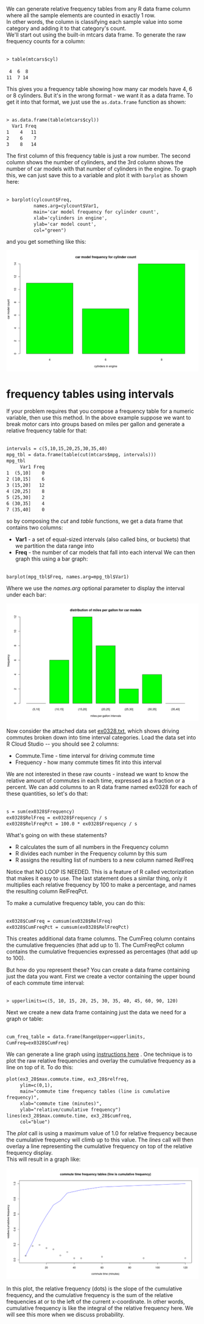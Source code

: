 We can generate relative frequency tables from any R data frame column where all the sample elements are counted in exactly 1 row.   
In other words, the column is classifying each sample value into some category and adding it to that category's count.   
We'll start out using the built-in mtcars data frame.  To generate the raw frequency counts for a column:  

```

> table(mtcars$cyl)

 4  6  8 
11  7 14 

```

This gives you a frequency table showing how many car models have 4, 6 or 8 cylinders.   But it's in the wrong format - we want it as a data frame.   To get it into that format, we just use the `as.data.frame` function as shown:

```

> as.data.frame(table(mtcars$cyl))
  Var1 Freq
1    4   11
2    6    7
3    8   14

```

The first column of this frequency table is just a row number.  The second column shows the number of cylinders, and the 3rd column shows the number of car models with that number of cylinders in the engine.    To graph this, we can just save this to a variable and plot it with `barplot` as shown here:

```

> barplot(cylcount$Freq, 
          names.arg=cylcount$Var1, 
          main='car model frequency for cylinder count', 
          xlab='cylinders in engine', 
          ylab='car model count', 
          col="green")

```

and you get something like this:

![](images/barplot_cyl_freq.png)


# frequency tables using intervals

If your problem requires that you compose a frequency table for a numeric variable, then use this method.   In the above example suppose we want to break motor cars into groups based on miles per gallon and generate a relative frequency table for that:

```

intervals = c(5,10,15,20,25,30,35,40)
mpg_tbl = data.frame(table(cut(mtcars$mpg, intervals)))
mpg_tbl
     Var1 Freq
1  (5,10]    0
2 (10,15]    6
3 (15,20]   12
4 (20,25]    8
5 (25,30]    2
6 (30,35]    4
7 (35,40]    0

```
so by composing the *cut* and *table* functions, we get a data frame that contains two columns:
* **Var1** - a set of equal-sized intervals (also called bins, or buckets) that we partition the data range into
* **Freq** - the number of car models that fall into each interval
We can then graph this using a bar graph:
```

barplot(mpg_tbl$Freq, names.arg=mpg_tbl$Var1)

```
Where we use the *names.arg* optional parameter to display the interval under each bar:

![](images/barplot_mpg_freq.png)

Now consider the attached data set [ex0328.txt]([data_sets/ex0328.txt](https://raw.githubusercontent.com/bengland2/une-stats/main/MAT150/data_sets/ex0328.txt)), which shows driving commutes broken down into time interval categories.   Load the data set into R Cloud Studio -- you should see 2 columns:

* Commute.Time - time interval for driving commute time
* Frequency - how many commute times fit into this interval

We are not interested in these raw counts - instead we want to know the relative amount of commutes in each time, expressed as a fraction or a percent.  We can add columns to an R data frame named ex0328 for each of these quantities, so let's do that:

```

s = sum(ex0328$Frequency)
ex0328$RelFreq = ex0328$Frequency / s
ex0328$RelFreqPct = 100.0 * ex0328$Frequency / s

```
What's going on with these statements?

* R calculates the sum of all numbers in the Frequency column
* R divides each number in the Frequency column by this sum
* R assigns the resulting list of numbers to a new column named RelFreq

Notice that NO LOOP IS NEEDED.   This is a feature of R called vectorization that makes it easy to use.  The last statement does a similar thing, only it multiplies each relative frequency by 100 to make a percentage, and names the resulting column RelFreqPct.

To make a cumulative frequency table, you can do this:

```

ex0328$CumFreq = cumsum(ex0328$RelFreq)
ex0328$CumFreqPct = cumsum(ex0328$RelFreqPct)

```
This creates additional data frame columns.  The CumFreq column contains the cumulative frequencies (that add up to 1).  The CumFreqPct column contains the cumulative frequencies expressed as percentages (that add up to 100).

But how do you represent these?   You can create a data frame containing just the data you want.   First we create a vector containing the upper bound of each commute time interval:

```

> upperlimits=c(5, 10, 15, 20, 25, 30, 35, 40, 45, 60, 90, 120)

```
Next we create a new data frame containing just the data we need for a graph or table:

```

cum_freq_table = data.frame(RangeUpper=upperlimits, CumFreq=ex0328$CumFreq)

```
We can generate a line graph using [instructions here](line_plots.md) .   One technique is to plot the raw relative frequencies and overlay the cumulative frequency as a line on top of it.   To do this:

```
plot(ex3_28$max.commute.time, ex3_28$relfreq, 
     ylim=c(0,1), 
     main="commute time frequency tables (line is cumulative frequency)",
     xlab="commute time (minutes)",
     ylab="relative/cumulative frequency")
lines(ex3_28$max.commute.time, ex3_28$cumfreq, 
     col="blue")

```
The *plot* call is using a maximum value of 1.0 for relative frequency because the cumulative frequency will climb up to this value.  The *lines* call will then overlay a line representing the cumulative frequency on top of the relative frequency display.   
This will result in a graph like:

![](images/plot_commute_times_cumfreq.png)

In this plot, the relative frequency (dots) is the slope of the cumulative frequency, and the cumulative frequency is the sum of the relative frequencies at or to the left of the current x-coordinate.  In other words, cumulative frequency is like the integral of the relative frequency here.  We will see this more when we discuss probability.
